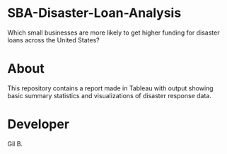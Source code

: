 # SBA-Disaster-Loan-Analysis
Which small businesses are more likely to get higher funding for disaster loans across the United States? 

# About
This repository contains a report made in Tableau with output showing basic summary statistics and visualizations of disaster response data. 

# Developer
Gil B. 
